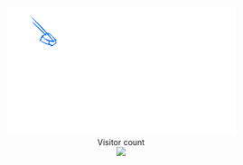 <p align="center"> 
  <img src="plumpt.gif"><br/>
  Visitor count<br>
  <img src="https://profile-counter.glitch.me/NerijusBartosevicius/count.svg" />
</p>